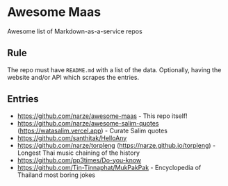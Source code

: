 # Awesome Maas

Awesome list of Markdown-as-a-service repos

## Rule

The repo must have `README.md` with a list of the data. Optionally, having the website and/or API which scrapes the entries.

## Entries

- https://github.com/narze/awesome-maas - This repo itself!
- https://github.com/narze/awesome-salim-quotes (https://watasalim.vercel.app) - Curate Salim quotes
- https://github.com/santhitak/HelloAny
- https://github.com/narze/torpleng (https://narze.github.io/torpleng) - Longest Thai music chaining of the history
- https://github.com/pp3times/Do-you-know
- https://github.com/Tin-Tinnaphat/MukPakPak - Encyclopedia of Thailand most boring jokes

<!-- Add the repos above this line -->
